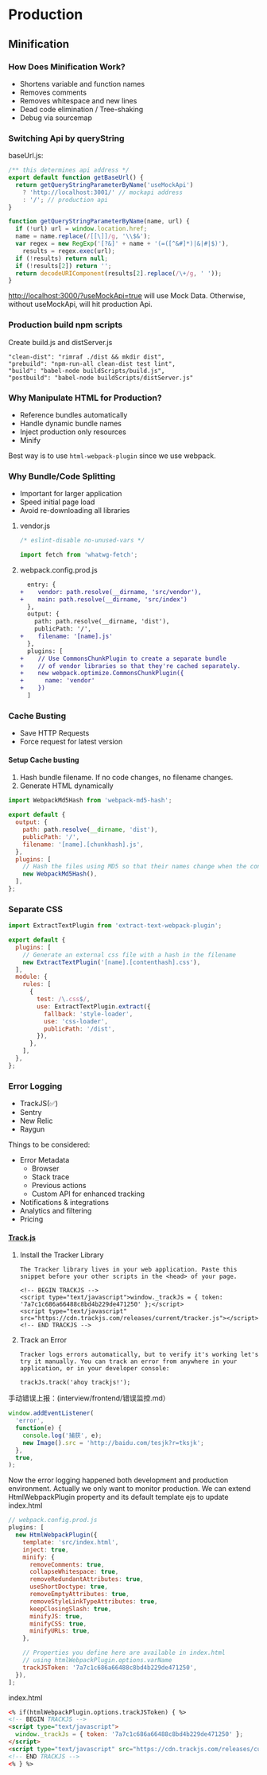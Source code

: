 # Production

## Minification

### How Does Minification Work?

- Shortens variable and function names
- Removes comments
- Removes whitespace and new lines
- Dead code elimination / Tree-shaking
- Debug via sourcemap

### Switching Api by queryString

baseUrl.js:

```javascript
/** this determines api address */
export default function getBaseUrl() {
  return getQueryStringParameterByName('useMockApi')
    ? 'http://localhost:3001/' // mockapi address
    : '/'; // production api
}

function getQueryStringParameterByName(name, url) {
  if (!url) url = window.location.href;
  name = name.replace(/[[\]]/g, '\\$&');
  var regex = new RegExp('[?&]' + name + '(=([^&#]*)|&|#|$)'),
    results = regex.exec(url);
  if (!results) return null;
  if (!results[2]) return '';
  return decodeURIComponent(results[2].replace(/\+/g, ' '));
}
```

<http://localhost:3000/?useMockApi=true> will use Mock Data. Otherwise, without useMockApi, will hit production Api.

### Production build npm scripts

Create build.js and distServer.js

```javascripton
"clean-dist": "rimraf ./dist && mkdir dist",
"prebuild": "npm-run-all clean-dist test lint",
"build": "babel-node buildScripts/build.js",
"postbuild": "babel-node buildScripts/distServer.js"
```

### Why Manipulate HTML for Production?

- Reference bundles automatically
- Handle dynamic bundle names
- Inject production only resources
- Minify

Best way is to use `html-webpack-plugin` since we use webpack.

### Why Bundle/Code Splitting

- Important for larger application
- Speed initial page load
- Avoid re-downloading all libraries

1.  vendor.js

    ```javascript
    /* eslint-disable no-unused-vars */

    import fetch from 'whatwg-fetch';
    ```

1.  webpack.config.prod.js

    ```diff
      entry: {
    +    vendor: path.resolve(__dirname, 'src/vendor'),
    +    main: path.resolve(__dirname, 'src/index')
      },
      output: {
        path: path.resolve(__dirname, 'dist'),
        publicPath: '/',
    +    filename: '[name].js'
      },
      plugins: [
    +    // Use CommonsChunkPlugin to create a separate bundle
    +    // of vendor libraries so that they're cached separately.
    +    new webpack.optimize.CommonsChunkPlugin({
    +      name: 'vendor'
    +    })
      ]
    ```

### Cache Busting

- Save HTTP Requests
- Force request for latest version

#### Setup Cache busting

1.  Hash bundle filename. If no code changes, no filename changes.
1.  Generate HTML dynamically

```javascript
import WebpackMd5Hash from 'webpack-md5-hash';

export default {
  output: {
    path: path.resolve(__dirname, 'dist'),
    publicPath: '/',
    filename: '[name].[chunkhash].js',
  },
  plugins: [
    // Hash the files using MD5 so that their names change when the content changes.
    new WebpackMd5Hash(),
  ],
};
```

### Separate CSS

```javascript
import ExtractTextPlugin from 'extract-text-webpack-plugin';

export default {
  plugins: [
    // Generate an external css file with a hash in the filename
    new ExtractTextPlugin('[name].[contenthash].css'),
  ],
  module: {
    rules: [
      {
        test: /\.css$/,
        use: ExtractTextPlugin.extract({
          fallback: 'style-loader',
          use: 'css-loader',
          publicPath: '/dist',
        }),
      },
    ],
  },
};
```

### Error Logging

- TrackJS(✅)
- Sentry
- New Relic
- Raygun

Things to be considered:

- Error Metadata
  - Browser
  - Stack trace
  - Previous actions
  - Custom API for enhanced tracking
- Notifications & integrations
- Analytics and filtering
- Pricing

#### [Track.js](https://my.trackjs.com)

1.  Install the Tracker Library

    ```
    The Tracker library lives in your web application. Paste this snippet before your other scripts in the <head> of your page.

    <!-- BEGIN TRACKJS -->
    <script type="text/javascript">window._trackJs = { token: '7a7c1c686a66488c8bd4b229de471250' };</script>
    <script type="text/javascript" src="https://cdn.trackjs.com/releases/current/tracker.js"></script>
    <!-- END TRACKJS -->
    ```

1.  Track an Error

    ```
    Tracker logs errors automatically, but to verify it's working let's try it manually. You can track an error from anywhere in your application, or in your developer console:

    trackJs.track('ahoy trackjs!');
    ```

手动错误上报：(interview/frontend/错误监控.md）

```javascript
window.addEventListener(
  'error',
  function(e) {
    console.log('捕获', e);
    new Image().src = 'http://baidu.com/tesjk?r=tksjk';
  },
  true,
);
```

Now the error logging happened both development and production environment. Actually we only want to monitor production. We can extend HtmlWebpackPlugin property and its default template ejs to update index.html

```javascript
// webpack.config.prod.js
plugins: [
  new HtmlWebpackPlugin({
    template: 'src/index.html',
    inject: true,
    minify: {
      removeComments: true,
      collapseWhitespace: true,
      removeRedundantAttributes: true,
      useShortDoctype: true,
      removeEmptyAttributes: true,
      removeStyleLinkTypeAttributes: true,
      keepClosingSlash: true,
      minifyJS: true,
      minifyCSS: true,
      minifyURLs: true,
    },

    // Properties you define here are available in index.html
    // using htmlWebpackPlugin.options.varName
    trackJSToken: '7a7c1c686a66488c8bd4b229de471250',
  }),
];
```

index.html

```html
<% if(htmlWebpackPlugin.options.trackJSToken) { %>
<!-- BEGIN TRACKJS -->
<script type="text/javascript">
  window._trackJs = { token: '7a7c1c686a66488c8bd4b229de471250' };
</script>
<script type="text/javascript" src="https://cdn.trackjs.com/releases/current/tracker.js"></script>
<!-- END TRACKJS -->
<% } %>
```
